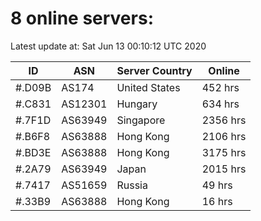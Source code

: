 # 8 online servers:

Latest update at: Sat Jun 13 00:10:12 UTC 2020

| ID | ASN | Server Country | Online |
| -- | --- | -------------- | ------ |
| #.D09B | AS174 | United States | 452 hrs |
| #.C831 | AS12301 | Hungary | 634 hrs |
| #.7F1D | AS63949 | Singapore | 2356 hrs |
| #.B6F8 | AS63888 | Hong Kong | 2106 hrs |
| #.BD3E | AS63888 | Hong Kong | 3175 hrs |
| #.2A79 | AS63949 | Japan | 2015 hrs |
| #.7417 | AS51659 | Russia | 49 hrs |
| #.33B9 | AS63888 | Hong Kong | 16 hrs |

